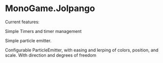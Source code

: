 # MonoGame.Jolpango

Current features:

Simple Timers and timer management

Simple particle emitter.

Configurable ParticleEmitter, with easing and lerping of colors, position, and scale. With direction and degrees of freedom